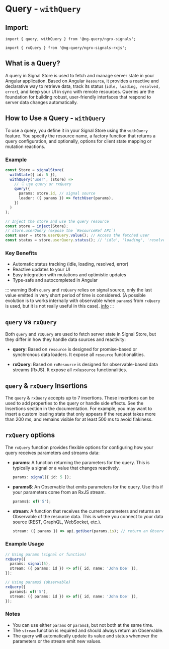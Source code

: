 # Query - `withQuery`

## Import:

`import { query, withQuery } from '@ng-query/ngrx-signals';`

`import { rxQuery } from '@ng-query/ngrx-signals-rxjs';`

## What is a Query?

A query in Signal Store is used to fetch and manage server state in your Angular application. Based on Angular `Resource`, it provides a reactive and declarative way to retrieve data, track its status (`idle, loading, resolved, error`), and keep your UI in sync with remote resources. Queries are the foundation for building robust, user-friendly interfaces that respond to server data changes automatically.

## How to Use a Query - `withQuery`

To use a query, you define it in your Signal Store using the `withQuery` feature. You specify the resource name, a factory function that returns a query configuration, and optionally, options for client state mapping or mutation reactions.

### Example

```typescript
const Store = signalStore(
  withState({ id: 5 }),
  withQuery('user', (store) =>
    // 👇 use query or rxQuery
    query({
      params: store.id, // signal source
      loader: ({ params }) => fetchUser(params),
    })
  )
);

// Inject the store and use the query resource
const store = inject(Store);
// store.userQuery (expose the `ResourceRef API`)
const user = store.userQuery.value(); // Access the fetched user
const status = store.userQuery.status(); // 'idle', 'loading', 'resolved', 'error'
```

### Key Benefits

- Automatic status tracking (idle, loading, resolved, error)
- Reactive updates to your UI
- Easy integration with mutations and optimistic updates
- Type-safe and autocompleted in Angular

::: warning
Both `query` and `rxQuery` relies on signal source, only the last value emitted in very short period of time is considered.
(A possible evolution is to works internally with observable when `params$` from `rxQuery` is used, but it is not really useful in this case).
[info](https://dev.to/lcsga/les-signals-angular-ne-remplacent-pas-les-observables-push-vs-pull-4jk1https://dev.to/lcsga/les-signals-angular-ne-remplacent-pas-les-observables-push-vs-pull-4jk1)
:::

## `query` vs `rxQuery`

Both `query` and `rxQuery` are used to fetch server state in Signal Store, but they differ in how they handle data sources and reactivity:

- **query**: Based on `resource` is designed for promise-based or synchronous data loaders. It expose all `resource` functionalities.

- **rxQuery**: Based on `rxResource` is designed for observable-based data streams (RxJS). It expose all `rxResource` functionalities.

## `query` & `rxQuery` Insertions

The `query` & `rxQuery` accepts up to 7 insertions. These insertions can be used to add properties to the query or handle side effects. See the Insertions section in the documentation.
For example, you may want to insert a custom loading state that only appears if the request takes more than 200 ms, and remains visible for at least 500 ms to avoid flakiness.

## `rxQuery` options

The `rxQuery` function provides flexible options for configuring how your query receives parameters and streams data:

- **params**: A function returning the parameters for the query. This is typically a signal or a value that changes reactively.

  ```typescript
  params: signal({ id: 5 });
  ```

- **params$**: An Observable that emits parameters for the query. Use this if your parameters come from an RxJS stream.

  ```typescript
  params$: of('5');
  ```

- **stream**: A function that receives the current parameters and returns an Observable of the resource data. This is where you connect to your data source (REST, GraphQL, WebSocket, etc.).
  ```typescript
  stream: ({ params }) => api.getUser(params.is); // return an Observable<User>
  ```

### Example Usage

```typescript
// Using params (signal or function)
rxQuery({
  params: signal(5),
  stream: ({ params: id }) => of({ id, name: 'John Doe' }),
});

// Using params$ (observable)
rxQuery({
  params$: of('5'),
  stream: ({ params: id }) => of({ id, name: 'John Doe' }),
});
```

### Notes

- You can use either `params` or `params$`, but not both at the same time.
- The `stream` function is required and should always return an Observable.
- The query will automatically update its value and status whenever the parameters or the stream emit new values.
